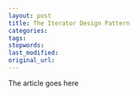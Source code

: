 ```yaml
---
layout: post
title: The Iterator Design Pattern
categories:
tags:
stopwords:
last_modified:
original_url: 
---
```


The article goes here

